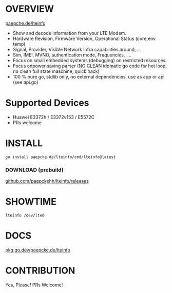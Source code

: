 # OVERVIEW

[paepche.de/lteinfo](https://paepcke.de/lteinfo/)

- Show and decode information from your LTE Modem.
- Hardware Revision, Firmware Version, Operational Status (core,env temp)
- Signal, Provider, Visible Network Infra capabilities around, ... 
- Sim, IMEI, MVNO, authentication mode, Frequencies, ....
- Focus on small embedded systems (debugging) on restricted resources.
- Focus onpower saving parser (NO CLEAN idomatic go code for hot loop, no clean full state maschine, quick hack)
- 100 % pure go, stdlib only, no external dependencies, use as app or api (see api.go)

# Supported Devices 

- Huawei E3372h / E3372v153 / E5572C
- PRs welcome 

# INSTALL
```
go install paepcke.de/lteinfo/cmd/lteinfo@latest
```

### DOWNLOAD (prebuild)

[github.com/paepckehh/lteinfo/releases](https://github.com/paepckehh/lteinfo/releases)

# SHOWTIME 

```Shell
lteinfo /dev/lte0
```
# DOCS

[pkg.go.dev/paepcke.de/lteinfo](https://pkg.go.dev/paepcke.de/lteinfo)

# CONTRIBUTION

Yes, Please! PRs Welcome! 
